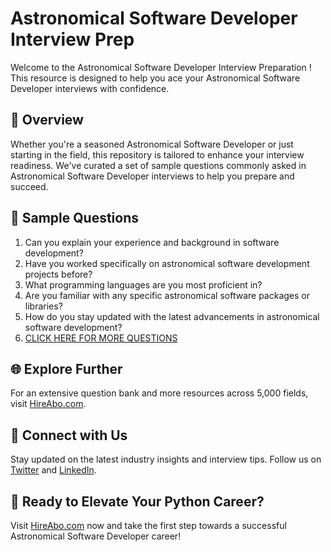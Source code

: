 # Astronomical Software Developer Interview Prep

Welcome to the Astronomical Software Developer Interview Preparation ! This resource is designed to help you ace your Astronomical Software Developer interviews with confidence.

## 🚀 Overview

Whether you're a seasoned Astronomical Software Developer or just starting in the field, this repository is tailored to enhance your interview readiness. We've curated a set of sample questions commonly asked in Astronomical Software Developer interviews to help you prepare and succeed.

## 📝 Sample Questions

1. Can you explain your experience and background in software development?
2. Have you worked specifically on astronomical software development projects before?
3. What programming languages are you most proficient in?
4. Are you familiar with any specific astronomical software packages or libraries?
5. How do you stay updated with the latest advancements in astronomical software development?
6. [CLICK HERE FOR MORE QUESTIONS](https://hireabo.com/job/5_4_18/Astronomical%20Software%20Developer)

## 🌐 Explore Further

For an extensive question bank and more resources across 5,000 fields, visit [HireAbo.com](https://www.hireabo.com).

## 📱 Connect with Us

Stay updated on the latest industry insights and interview tips. Follow us on [Twitter](https://twitter.com/hireabo) and [LinkedIn](https://www.linkedin.com/in/hire-abo-3609972a8/).

## 🚀 Ready to Elevate Your Python Career?

Visit [HireAbo.com](https://www.hireabo.com) now and take the first step towards a successful Astronomical Software Developer career!